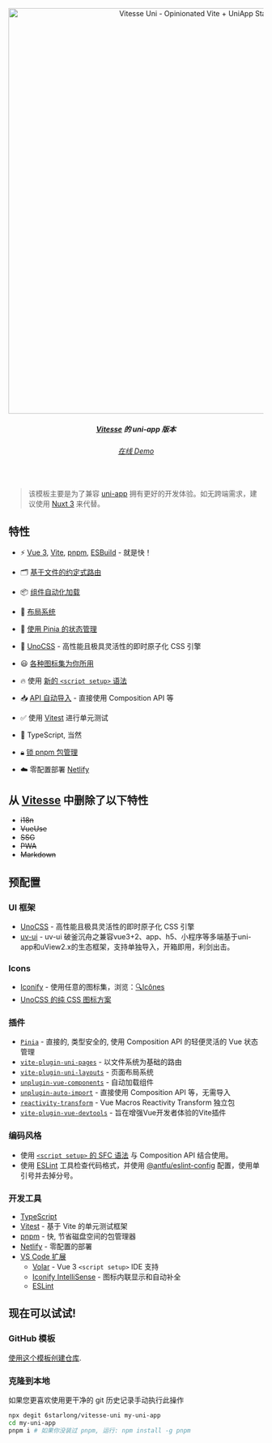 <p align='center'>
  <img src='https://user-images.githubusercontent.com/36911513/250519667-0b07fd60-968d-4d81-9185-1e8ac421ab02.png' alt='Vitesse Uni - Opinionated Vite + UniApp Starter Template' width='800'/>
</p>

<h5 align='center'>
<b><a href="https://github.com/antfu/vitesse">Vitesse</a> 的 uni-app 版本</b>
</h5>

<h6 align='center'>
<a href="https://vitesse-uni.netlify.app/">在线 Demo</a>
</h6>

<br/>

> 该模板主要是为了兼容 [uni-app](https://uniapp.dcloud.io/) 拥有更好的开发体验。如无跨端需求，建议使用 [Nuxt 3](https://nuxt.com/) 来代替。

## 特性

- ⚡️ [Vue 3](https://github.com/vuejs/core), [Vite](https://github.com/vitejs/vite), [pnpm](https://pnpm.io/), [ESBuild](https://github.com/evanw/esbuild) - 就是快！

- 🗂 [基于文件的约定式路由](https://github.com/6starlong/vitesse-uni/tree/main/src/pages)

- 📦 [组件自动化加载](https://github.com/6starlong/vitesse-uni/blob/main/src/components)

- 📑 [布局系统](https://github.com/6starlong/vitesse-uni/tree/main/src/layouts)

- 🍍 [使用 Pinia 的状态管理](https://pinia.vuejs.org)

- 🎨 [UnoCSS](https://github.com/unocss/unocss) - 高性能且极具灵活性的即时原子化 CSS 引擎

- 😃 [各种图标集为你所用](https://github.com/antfu/unocss/tree/main/packages/preset-icons)

- 🔥 使用 [新的 `<script setup>` 语法](https://github.com/vuejs/rfcs/pull/227)

- 📥 [API 自动导入](https://github.com/6starlong/vitesse-uni/tree/master/src/composables) - 直接使用 Composition API 等

- ✅ 使用 [Vitest](https://vitest.dev/) 进行单元测试

- 🦾 TypeScript, 当然

- 🔒︎ [锁 pnpm 包管理](https://pnpm.io/only-allow-pnpm)

- ☁️ 零配置部署 [Netlify](https://www.netlify.com/)

## 从 [Vitesse](https://github.com/antfu/vitesse) 中删除了以下特性

- ~~i18n~~
- ~~VueUse~~
- ~~SSG~~
- ~~PWA~~
- ~~Markdown~~

## 预配置

### UI 框架

- [UnoCSS](https://github.com/antfu/unocss) - 高性能且极具灵活性的即时原子化 CSS 引擎
- [uv-ui](https://github.com/climblee/uv-ui) - uv-ui 破釜沉舟之兼容vue3+2、app、h5、小程序等多端基于uni-app和uView2.x的生态框架，支持单独导入，开箱即用，利剑出击。

### Icons

- [Iconify](https://iconify.design) - 使用任意的图标集，浏览：[🔍Icônes](https://icones.netlify.app/)
- [UnoCSS 的纯 CSS 图标方案](https://github.com/antfu/unocss/tree/main/packages/preset-icons)

### 插件

- [`Pinia`](https://pinia.vuejs.org) - 直接的, 类型安全的, 使用 Composition API 的轻便灵活的 Vue 状态管理
- [`vite-plugin-uni-pages`](https://github.com/uni-helper/vite-plugin-uni-pages) - 以文件系统为基础的路由
- [`vite-plugin-uni-layouts`](https://github.com/uni-helper/vite-plugin-uni-layouts) - 页面布局系统
- [`unplugin-vue-components`](https://github.com/antfu/unplugin-vue-components) - 自动加载组件
- [`unplugin-auto-import`](https://github.com/antfu/unplugin-auto-import) - 直接使用 Composition API 等，无需导入
- [`reactivity-transform`](https://vue-macros.sxzz.moe/features/reactivity-transform.html) - Vue Macros Reactivity Transform 独立包
- [`vite-plugin-vue-devtools`](https://github.com/webfansplz/vite-plugin-vue-devtools) - 旨在增强Vue开发者体验的Vite插件

### 编码风格

- 使用 [`<script setup>` 的 SFC 语法](https://github.com/vuejs/rfcs/pull/227) 与 Composition API 结合使用。
- 使用 [ESLint](https://eslint.org/) 工具检查代码格式，并使用 [@antfu/eslint-config](https://github.com/antfu/eslint-config) 配置，使用单引号并去掉分号。

### 开发工具
- [TypeScript](https://www.typescriptlang.org/)
- [Vitest](https://github.com/vitest-dev/vitest) - 基于 Vite 的单元测试框架
- [pnpm](https://pnpm.js.org/) - 快, 节省磁盘空间的包管理器
- [Netlify](https://www.netlify.com/) - 零配置的部署
- [VS Code 扩展](./.vscode/extensions.json)
  - [Volar](https://marketplace.visualstudio.com/items?itemName=Vue.volar) - Vue 3 `<script setup>` IDE 支持
  - [Iconify IntelliSense](https://marketplace.visualstudio.com/items?itemName=antfu.iconify) - 图标内联显示和自动补全
  - [ESLint](https://marketplace.visualstudio.com/items?itemName=dbaeumer.vscode-eslint)

## 现在可以试试!

### GitHub 模板

[使用这个模板创建仓库](https://github.com/6starlong/vitesse-uni/generate).

### 克隆到本地

如果您更喜欢使用更干净的 git 历史记录手动执行此操作

```bash
npx degit 6starlong/vitesse-uni my-uni-app
cd my-uni-app
pnpm i # 如果你没装过 pnpm, 运行: npm install -g pnpm
```
